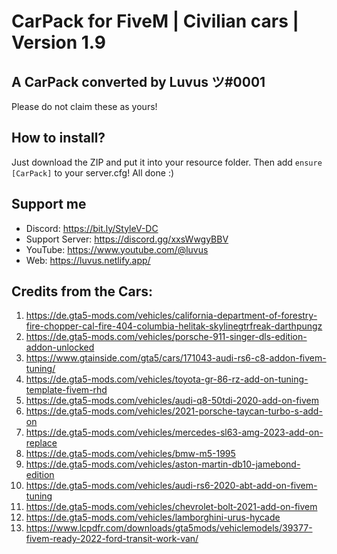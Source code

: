 # CarPack for FiveM | Civilian cars | Version 1.9
A CarPack converted by Luvus ツ#0001
-------------------------------------------------
Please do not claim these as yours!

How to install?
-------------------------------------------------

Just download the ZIP and put it into your resource folder. Then add `ensure [CarPack]` to your server.cfg! All done :)

Support me
-------------------------------------------------
- Discord: https://bit.ly/StyleV-DC
- Support Server: https://discord.gg/xxsWwgyBBV
- YouTube: https://www.youtube.com/@luvus
- Web: https://luvus.netlify.app/

Credits from the Cars:
-------------------------------------------------
1. https://de.gta5-mods.com/vehicles/california-department-of-forestry-fire-chopper-cal-fire-404-columbia-helitak-skylinegtrfreak-darthpungz
2. https://de.gta5-mods.com/vehicles/porsche-911-singer-dls-edition-addon-unlocked
3. https://www.gtainside.com/gta5/cars/171043-audi-rs6-c8-addon-fivem-tuning/
4. https://de.gta5-mods.com/vehicles/toyota-gr-86-rz-add-on-tuning-template-fivem-rhd
5. https://de.gta5-mods.com/vehicles/audi-q8-50tdi-2020-add-on-fivem
6. https://de.gta5-mods.com/vehicles/2021-porsche-taycan-turbo-s-add-on
7. https://de.gta5-mods.com/vehicles/mercedes-sl63-amg-2023-add-on-replace
8. https://de.gta5-mods.com/vehicles/bmw-m5-1995
9. https://de.gta5-mods.com/vehicles/aston-martin-db10-jamebond-edition
10. https://de.gta5-mods.com/vehicles/audi-rs6-2020-abt-add-on-fivem-tuning
11. https://de.gta5-mods.com/vehicles/chevrolet-bolt-2021-add-on-fivem
12. https://de.gta5-mods.com/vehicles/lamborghini-urus-hycade
13. https://www.lcpdfr.com/downloads/gta5mods/vehiclemodels/39377-fivem-ready-2022-ford-transit-work-van/

